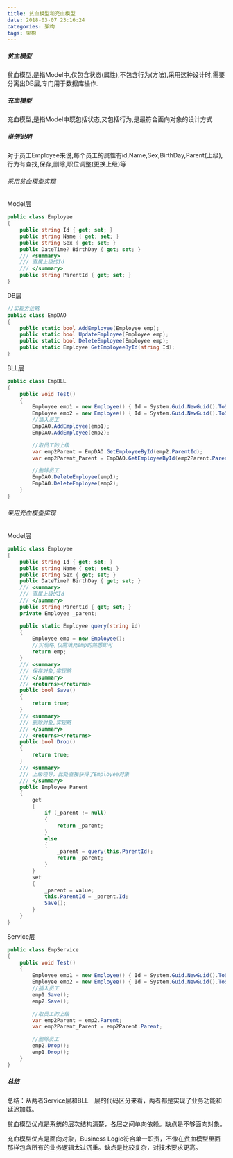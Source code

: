 ```yaml
---
title: 贫血模型和充血模型
date: 2018-03-07 23:16:24
categories: 架构
tags: 架构
---
```

##### 贫血模型
贫血模型,是指Model中,仅包含状态(属性),不包含行为(方法),采用这种设计时,需要分离出DB层,专门用于数据库操作.

##### 充血模型
充血模型,是指Model中既包括状态,又包括行为,是最符合面向对象的设计方式

<!--more-->
##### 举例说明
对于员工Employee来说,每个员工的属性有id,Name,Sex,BirthDay,Parent(上级),行为有查找,保存,删除,职位调整(更换上级)等

###### 采用贫血模型实现
Model层
```cs
public class Employee
{
    public string Id { get; set; }
    public string Name { get; set; }
    public string Sex { get; set; }
    public DateTime? BirthDay { get; set; }
    /// <summary>
    /// 直属上级的Id
    /// </summary>
    public string ParentId { get; set; }
}
```
DB层
```cs
//实现方法略    
public class EmpDAO
{
    public static bool AddEmployee(Employee emp);
    public static bool UpdateEmployee(Employee emp);
    public static bool DeleteEmployee(Employee emp);
    public static Employee GetEmployeeById(string Id);
}
```
BLL层
```cs
public class EmpBLL
{
    public void Test()
    {
        Employee emp1 = new Employee() { Id = System.Guid.NewGuid().ToString(), Name = "张三", Sex = "男" };
        Employee emp2 = new Employee() { Id = System.Guid.NewGuid().ToString(), Name = "李四", Sex = "男", ParentId = emp1.Id };
        //插入员工
        EmpDAO.AddEmployee(emp1);
        EmpDAO.AddEmployee(emp2);

        //取员工的上级
        var emp2Parent = EmpDAO.GetEmployeeById(emp2.ParentId);
        var emp2Parent_Parent = EmpDAO.GetEmployeeById(emp2Parent.ParentId);

        //删除员工
        EmpDAO.DeleteEmployee(emp1);
        EmpDAO.DeleteEmployee(emp2);
    }
}
```

###### 采用充血模型实现
Model层
```cs
public class Employee
{
    public string Id { get; set; }
    public string Name { get; set; }
    public string Sex { get; set; }
    public DateTime? BirthDay { get; set; }
    /// <summary>
    /// 直属上级的Id
    /// </summary>
    public string ParentId { get; set; }
    private Employee _parent;

    public static Employee query(string id)
    {
        Employee emp = new Employee();
        //实现略,仅需填充emp的熟悉即可
        return emp;
    }
    /// <summary>
    /// 保存对象,实现略
    /// </summary>
    /// <returns></returns>
    public bool Save()
    {
        return true;
    }
    /// <summary>
    /// 删除对象,实现略
    /// </summary>
    /// <returns></returns>
    public bool Drop()
    {
        return true;
    }
    /// <summary>
    /// 上级领导，此处直接获得了Employee对象
    /// </summary>
    public Employee Parent
    {
        get
        {
            if (_parent != null)
            {
                return _parent;
            }
            else
            {
                _parent = query(this.ParentId);
                return _parent;
            }
        }
        set
        {
            _parent = value;
            this.ParentId = _parent.Id;
            Save();
        }
    }
}
```
Service层
```cs
public class EmpService
{
    public void Test()
    {
        Employee emp1 = new Employee() { Id = System.Guid.NewGuid().ToString(), Name = "张三", Sex = "男" };
        Employee emp2 = new Employee() { Id = System.Guid.NewGuid().ToString(), Name = "李四", Sex = "男", ParentId = emp1.Id };
        //插入员工
        emp1.Save();
        emp2.Save();

        //取员工的上级
        var emp2Parent = emp2.Parent;
        var emp2Parent_Parent = emp2Parent.Parent;

        //删除员工
        emp2.Drop();
        emp1.Drop();
    }
}
```

##### 总结
总结：从两者Service层和BLL　层的代码区分来看，两者都是实现了业务功能和延迟加载。

贫血模型优点是系统的层次结构清楚，各层之间单向依赖。缺点是不够面向对象。

充血模型优点是面向对象，Business Logic符合单一职责，不像在贫血模型里面那样包含所有的业务逻辑太过沉重。缺点是比较复杂，对技术要求更高。